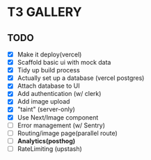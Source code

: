 # T3 GALLERY

## TODO

* [X] Make it deploy(vercel)
* [X] Scaffold basic ui with mock data
* [X] Tidy up build process
* [X] Actually set up a database (vercel postgres)
* [X] Attach database to UI
* [X] Add authentication (w/ clerk)
* [X] Add image upload
* [X] "taint" (server-only)
* [X] Use Next/Image component
* [ ] Error management (w/ Sentry)
* [ ] Routing/image page(parallel route)
* [ ] **Analytics(posthog)**
* [ ] RateLimiting (upstash)
